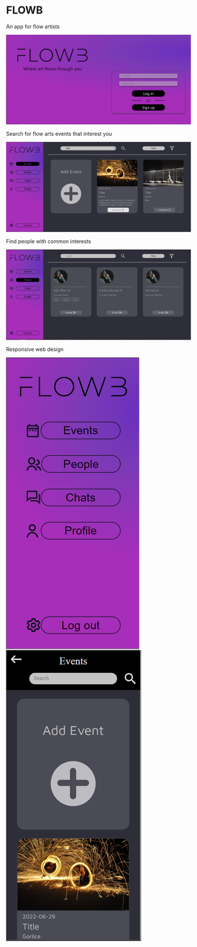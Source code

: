# FLOWB
An app for flow artists
 
![log in](./screens/login_screen.PNG)

Search for flow arts events that interest you

![events](./screens/events_screen.PNG)

Find people with common interests

![people](./screens/people_screen.PNG)

Responsive web design

![home_responsive](./screens/home_mobile.PNG) ![events_responsive](./screens/events_mobile.PNG)
